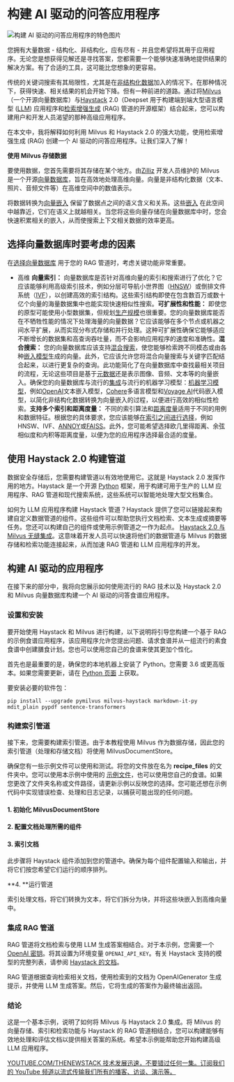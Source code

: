 # 构建 AI 驱动的问答应用程序

![构建 AI 驱动的问答应用程序的特色图片](https://cdn.thenewstack.io/media/2024/09/6e14ce9f-ai-powered-question-answering-application-1024x576.jpg)

您拥有大量数据 - 结构化、非结构化，应有尽有 - 并且您希望将其用于应用程序。无论您是想获得见解还是寻找答案，您都需要一个能够快速准确地提供结果的解决方案。有了合适的工具，这可能比您想象的更容易。

传统的关键词搜索有其局限性，尤其是在[非结构化数据](https://zilliz.com/learn/introduction-to-unstructured-data?utm_source=vendor&utm_medium=referral&utm_campaign=2024-09-20_blog_haystack-milvus_tns)加入的情况下。在那种情况下，获得快速、相关结果的机会开始下降。但有一种前进的道路。通过将[Milvus](https://zilliz.com/what-is-milvus?utm_source=vendor&utm_medium=referral&utm_campaign=2024-09-20_blog_haystack-milvus_tns)（一个开源向量数据库）与[Haystack](https://haystack.deepset.ai/) 2.0（Deepset 用于构建端到端大型语言模型 ([LLM](https://zilliz.com/glossary/large-language-models-(llms)?utm_source=vendor&utm_medium=referral&utm_campaign=2024-09-20_blog_haystack-milvus_tns)) 应用程序和[检索增强生成](https://zilliz.com/learn/Retrieval-Augmented-Generation?utm_source=vendor&utm_medium=referral&utm_campaign=2024-09-20_blog_haystack-milvus_tns) (RAG) 管道的开源框架）结合起来，您可以构建用户和开发人员渴望的那种高级应用程序。

在本文中，我将解释如何利用 Milvus 和 Haystack 2.0 的强大功能，使用检索增强生成 (RAG) 创建一个 AI 驱动的问答应用程序。让我们深入了解！

**使用 Milvus 存储数据**

要使用数据，您首先需要将其存储在某个地方。由[Zilliz](https://zilliz.com?utm_source=vendor&utm_medium=referral&utm_campaign=2024-09-20_blog_haystack-milvus_tns) 开发人员维护的 Milvus 是一个开源[向量数据库](https://zilliz.com/learn/what-is-vector-database?utm_source=vendor&utm_medium=referral&utm_campaign=2024-09-20_blog_haystack-milvus_tns)，旨在高效地处理高维向量。向量是非结构化数据（文本、照片、音频文件等）在高维空间中的数值表示。

将数据转换为[向量嵌入](https://zilliz.com/glossary/vector-embeddings?utm_source=vendor&utm_medium=referral&utm_campaign=2024-09-20_blog_haystack-milvus_tns) 保留了数据点之间的语义含义和关系。这些[嵌入](https://thenewstack.io/vector-embeddings-explained-a-beginners-guide-to-powerful-ai) 在此空间中越靠近，它们在语义上就越相关。当您将这些向量存储在向量数据库中时，您会快速积累相关的嵌入，从而使搜索上下文相关数据的效率更高。

## 选择向量数据库时要考虑的因素

在[选择向量数据库](https://zilliz.com/blog/how-to-evaluate-a-vector-database?utm_source=vendor&utm_medium=referral&utm_campaign=2024-09-20_blog_haystack-milvus_tns) 用于您的 RAG 管道时，考虑关键功能非常重要。

- 高维
**向量索引：** 向量数据库是否针对高维向量的索引和搜索进行了优化？它应该能够利用高级索引技术，例如分层可导航小世界图（[HNSW](https://zilliz.com/learn/hierarchical-navigable-small-worlds-HNSW?utm_source=vendor&utm_medium=referral&utm_campaign=2024-09-20_blog_haystack-milvus_tns)）或倒排文件系统（[IVF](https://zilliz.com/learn/vector-index?utm_source=vendor&utm_medium=referral&utm_campaign=2024-09-20_blog_haystack-milvus_tns)），以创建高效的索引结构。这些索引结构即使在包含数百万或数十亿个向量的海量数据集中也能实现快速相似性搜索。**可扩展性和性能：** 即使您的原型可能使用小型数据集，但规划[生产规模](https://thenewstack.io/scaling-databases-to-meet-enterprise-genai-demands)也很重要。您的向量数据库能否在不牺牲性能的情况下处理海量的向量数据？它应该能够在多个节点或机器之间水平扩展，从而实现分布式存储和并行处理。这种可扩展性确保它能够适应不断增长的数据集和高查询吞吐量，而不会影响应用程序的速度和准确性。**混合搜索：** 您的向量数据库应该支持[混合搜索](https://zilliz.com/blog/a-review-of-hybrid-search-in-milvus?utm_source=vendor&utm_medium=referral&utm_campaign=2024-09-20_blog_haystack-milvus_tns)，使您能够检索跨不同模态或由各种[嵌入模型](https://zilliz.com/ai-models?utm_source=vendor&utm_medium=referral&utm_campaign=2024-09-20_blog_haystack-milvus_tns)生成的向量。此外，它应该允许您将混合向量搜索与关键字匹配结合起来，以进行更复杂的查询。此功能简化了在向量数据库中查找最相关项目的流程，无论这些项目是基于[元数据](https://zilliz.com/blog/metadata-filtering-hybrid-search-or-agent-in-rag-applications?utm_source=vendor&utm_medium=referral&utm_campaign=2024-09-20_blog_haystack-milvus_tns)还是表示图像、音频、文本等的向量嵌入。确保您的向量数据库与流行的[集成](https://zilliz.com/product/integrations?utm_source=vendor&utm_medium=referral&utm_campaign=2024-09-20_blog_haystack-milvus_tns)与流行的机器学习模型：[机器学习模型](https://zilliz.com/ai-models?utm_source=vendor&utm_medium=referral&utm_campaign=2024-09-20_blog_haystack-milvus_tns)，例如[OpenAI](https://zilliz.com/learn/guide-to-using-openai-text-embedding-models?utm_source=vendor&utm_medium=referral&utm_campaign=2024-09-20_blog_haystack-milvus_tns)文本嵌入模型，[Cohere](https://zilliz.com/ai-models/embed-multilingual-v3.0?utm_source=vendor&utm_medium=referral&utm_campaign=2024-09-20_blog_haystack-milvus_tns)多语言模型和[Voyage AI](https://zilliz.com/ai-models/voyage-code-2?utm_source=vendor&utm_medium=referral&utm_campaign=2024-09-20_blog_haystack-milvus_tns)代码嵌入模型，以简化非结构化数据转换为向量嵌入的过程，以便进行高效的相似性检索。**支持多个索引和距离度量：** 不同的索引算法和[距离度量](https://zilliz.com/blog/similarity-metrics-for-vector-search?utm_source=vendor&utm_medium=referral&utm_campaign=2024-09-20_blog_haystack-milvus_tns)适用于不同的用例和数据特征。根据您的具体要求，您应该能够[在索引之间进行选择](https://zilliz.com/learn/how-to-pick-a-vector-index-in-milvus-visual-guide?utm_source=vendor&utm_medium=referral&utm_campaign=2024-09-20_blog_haystack-milvus_tns)，例如 HNSW、IVF、[ANNOY](https://zilliz.com/learn/approximate-nearest-neighbor-oh-yeah-ANNOY?utm_source=vendor&utm_medium=referral&utm_campaign=2024-09-20_blog_haystack-milvus_tns)或[FAISS](https://zilliz.com/learn/faiss?utm_source=vendor&utm_medium=referral&utm_campaign=2024-09-20_blog_haystack-milvus_tns)。此外，您可能希望选择欧几里得距离、余弦相似度和内积等距离度量，以便为您的应用程序选择最合适的度量。

## 使用 Haystack 2.0 构建管道
数据安全存储后，您需要构建管道以有效地使用它。这就是 Haystack 2.0 发挥作用的地方。Haystack 是一个开源 [Python](https://roadmap.sh/python) 框架，用于构建可用于生产的 LLM 应用程序、RAG 管道和现代搜索系统，这些系统可以智能地处理大型文档集合。

如何为 LLM 应用程序构建 Haystack 管道？Haystack 提供了您可以链接起来构建自定义数据管道的组件。这些组件可以帮助您执行文档检索、文本生成或摘要等任务。您还可以构建自己的组件或使用示例管道之一作为起点。
[Haystack 2.0 与 Milvus 无缝集成](https://zilliz.com/product/integrations/haystack?utm_source=vendor&utm_medium=referral&utm_campaign=2024-09-20_blog_haystack-milvus_tns)。这意味着开发人员可以快速将他们的数据管道与 Milvus 的数据存储和检索功能连接起来，从而加速 RAG 管道和 LLM 应用程序的开发。

## 构建 AI 驱动的应用程序

在接下来的部分中，我将向您展示如何使用流行的 RAG 技术以及 Haystack 2.0 和 Milvus 向量数据库构建一个 AI 驱动的问答食谱应用程序。

### 设置和安装

要开始使用 Haystack 和 Milvus 进行构建，以下说明将引导您构建一个基于 RAG 的示例食谱应用程序，该应用程序允许您提出问题、请求食谱并从一组流行的素食食谱中创建膳食计划。您也可以使用您自己的食谱来使其更加个性化。

首先也是最重要的是，确保您的本地机器上安装了 Python。您需要 3.6 或更高版本。如果您需要更新，请在 [Python 页面](https://www.python.org/) 上获取。

要安装必要的软件包：

```
pip install --upgrade pymilvus milvus-haystack markdown-it-py mdit_plain pypdf sentence-transformers
```

### 构建索引管道

接下来，您需要构建索引管道。由于本教程使用 Milvus 作为数据存储，因此您的索引管道（处理和存储文档）将使用 MilvusDocumentStore。

确保您有一些示例文件可以使用和测试。将您的文件放在名为 **recipe_files** 的文件夹中。您可以使用本示例中使用的 [示例文件](https://drive.google.com/drive/folders/1n9yqq5Gl_HWfND5bTlrCwAOycMDt5EMj)，也可以使用您自己的食谱。如果您更改了文件夹名称或文件路径，请更新示例以反映您的选择。您可能还想在示例代码中实现错误检查、处理和日志记录，以捕获可能出现的任何问题。

#### 1. 初始化 MilvusDocumentStore
#### 2. 配置文档处理所需的组件
#### 3. 索引文档

此步骤将 Haystack 组件添加到您的管道中。确保为每个组件配置输入和输出，并将它们按您希望它们运行的顺序排列。

**4. **运行管道

索引处理文档，将它们转换为文本，将它们拆分为块，并将这些块嵌入到高维向量中。

### 集成 RAG 管道

RAG 管道将文档检索与使用 LLM 生成答案相结合。对于本示例，您需要一个 [OpenAI 密钥](https://thenewstack.io/beginners-guide-to-openai-text-embedding-models)。将其设置为环境变量 `OPENAI_API_KEY`。有关 Haystack 支持的模型的完整列表，请参阅 [Haystack 的文档](https://docs.haystack.deepset.ai/docs/generators)。

RAG 管道根据查询检索相关文档，使用检索到的文档为 OpenAIGenerator 生成提示，并使用 LLM 生成答案。然后，它将生成的答案作为最终输出返回。

### 结论

这是一个基本示例，说明了如何将 Milvus 与 Haystack 2.0 集成。将 Milvus 的向量存储、索引和检索功能与 Haystack 的 RAG 管道相结合，您可以构建能够有效地处理和评估文档以提供相关答案的系统。希望本示例能帮助您开始构建高级 LLM 应用程序。

[
YOUTUBE.COM/THENEWSTACK
技术发展迅速，不要错过任何一集。订阅我们的 YouTube
频道以流式传输我们所有的播客、访谈、演示等。
](https://youtube.com/thenewstack?sub_confirmation=1)